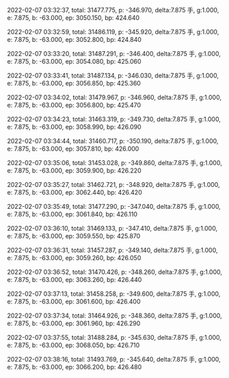 2022-02-07 03:32:37, total: 31477.775, p: -346.970, delta:7.875 手, g:1.000, e: 7.875, b: -63.000, ep: 3050.150, bp: 424.640

2022-02-07 03:32:59, total: 31486.119, p: -345.920, delta:7.875 手, g:1.000, e: 7.875, b: -63.000, ep: 3052.800, bp: 424.840

2022-02-07 03:33:20, total: 31487.291, p: -346.400, delta:7.875 手, g:1.000, e: 7.875, b: -63.000, ep: 3054.080, bp: 425.060

2022-02-07 03:33:41, total: 31487.134, p: -346.030, delta:7.875 手, g:1.000, e: 7.875, b: -63.000, ep: 3056.850, bp: 425.360

2022-02-07 03:34:02, total: 31479.967, p: -346.960, delta:7.875 手, g:1.000, e: 7.875, b: -63.000, ep: 3056.800, bp: 425.470

2022-02-07 03:34:23, total: 31463.319, p: -349.730, delta:7.875 手, g:1.000, e: 7.875, b: -63.000, ep: 3058.990, bp: 426.090

2022-02-07 03:34:44, total: 31460.717, p: -350.190, delta:7.875 手, g:1.000, e: 7.875, b: -63.000, ep: 3057.810, bp: 426.000

2022-02-07 03:35:06, total: 31453.028, p: -349.860, delta:7.875 手, g:1.000, e: 7.875, b: -63.000, ep: 3059.900, bp: 426.220

2022-02-07 03:35:27, total: 31462.721, p: -348.920, delta:7.875 手, g:1.000, e: 7.875, b: -63.000, ep: 3062.440, bp: 426.420

2022-02-07 03:35:49, total: 31477.290, p: -347.040, delta:7.875 手, g:1.000, e: 7.875, b: -63.000, ep: 3061.840, bp: 426.110

2022-02-07 03:36:10, total: 31469.133, p: -347.410, delta:7.875 手, g:1.000, e: 7.875, b: -63.000, ep: 3059.550, bp: 425.870

2022-02-07 03:36:31, total: 31457.287, p: -349.140, delta:7.875 手, g:1.000, e: 7.875, b: -63.000, ep: 3059.260, bp: 426.050

2022-02-07 03:36:52, total: 31470.426, p: -348.260, delta:7.875 手, g:1.000, e: 7.875, b: -63.000, ep: 3063.260, bp: 426.440

2022-02-07 03:37:13, total: 31458.258, p: -349.600, delta:7.875 手, g:1.000, e: 7.875, b: -63.000, ep: 3061.600, bp: 426.400

2022-02-07 03:37:34, total: 31464.926, p: -348.360, delta:7.875 手, g:1.000, e: 7.875, b: -63.000, ep: 3061.960, bp: 426.290

2022-02-07 03:37:55, total: 31488.284, p: -345.630, delta:7.875 手, g:1.000, e: 7.875, b: -63.000, ep: 3068.050, bp: 426.710

2022-02-07 03:38:16, total: 31493.769, p: -345.640, delta:7.875 手, g:1.000, e: 7.875, b: -63.000, ep: 3066.200, bp: 426.480